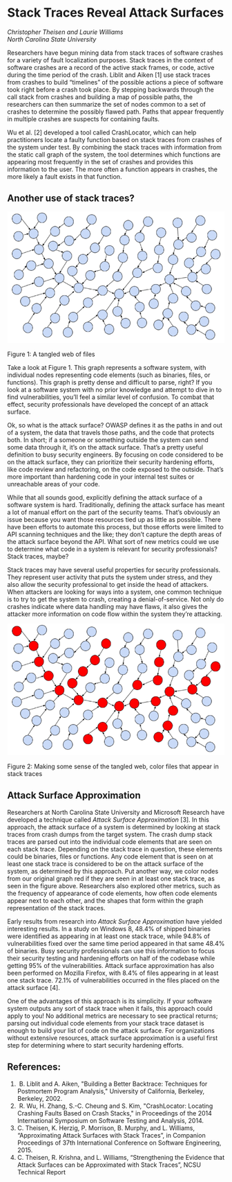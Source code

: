 # Stack Traces Reveal Attack Surfaces

_Christopher Theisen and Laurie Williams_  
_North Carolina State University_

Researchers have begun mining data from stack traces
of software crashes for a variety of fault
localization purposes. Stack traces in the context
of software crashes are a record of the active stack
frames, or code, active during the time period of
the crash. Liblit and Aiken [1] use stack traces
from crashes to build “timelines” of the possible
actions a piece of software took right before a
crash took place. By stepping backwards through the
call stack from crashes and building a map of
possible paths, the researchers can then summarize
the set of nodes common to a set of crashes to
determine the possibly flawed path.  Paths that
appear frequently in multiple crashes are suspects
for containing faults.

Wu et al. [2] developed a tool called CrashLocator,
which can help practitioners locate a faulty
function based on stack traces from crashes of the
system under test. By combining the stack traces
with information from the static call graph of the
system, the tool determines which functions are
appearing most frequently in the set of crashes and
provides this information to the user. The more
often a function appears in crashes, the more likely
a fault exists in that function.

## Another use of stack traces?


![](tangle.png)

Figure 1:  A tangled web of files

Take a look at Figure 1. This graph represents a
software system, with individual nodes representing
code elements (such as binaries, files, or
functions). This graph is pretty dense and difficult
to parse, right? If you look at a software system
with no prior knowledge and attempt to dive in to
find vulnerabilities, you’ll feel a similar level of
confusion. To combat that effect, security
professionals have developed the concept of an
attack surface.

Ok, so what is the attack surface? OWASP defines it
as the paths in and out of a system, the data that
travels those paths, and the code that protects
both. In short; if a someone or something outside
the system can send some data through it, it’s on
the attack surface. That’s a pretty useful
definition to busy security engineers.  By focusing
on code considered to be on the attack surface, they
can prioritize their security hardening efforts,
like code review and refactoring, on the code
exposed to the outside. That’s more important than
hardening code in your internal test suites or
unreachable areas of your code.

While that all sounds good, explicitly defining the
attack surface of a software system is
hard. Traditionally, defining the attack surface has
meant a lot of manual effort on the part of the
security teams. That’s obviously an issue because
you want those resources tied up as little as
possible. There have been efforts to automate this
process, but those efforts were limited to API
scanning techniques and the like; they don’t capture
the depth areas of the attack surface beyond the
API. What sort of new metrics could we use to
determine what code in a system is relevant for
security professionals?  Stack traces, maybe?

Stack traces may have several useful properties for
security professionals. They represent user activity
that puts the system under stress, and they also
allow the security professional to get inside the
head of attackers. When attackers are looking for
ways into a system, one common technique is to try
to get the system to crash, creating a
denial-of-service. Not only do crashes indicate
where data handling may have flaws, it also gives
the attacker more information on code flow within
the system they’re attacking.

![](sense.png)

Figure 2:  Making some sense of the tangled web, color files that appear in stack traces

## Attack Surface Approximation

Researchers at North Carolina State University and
Microsoft Research have developed a technique called
_Attack Surface Approximation_ [3]. In this approach,
the attack surface of a system is determined by
looking at stack traces from crash dumps from the
target system. The crash dump stack traces are
parsed out into the individual code elements that
are seen on each stack trace. Depending on the stack
trace in question, these elements could be binaries,
files or functions. Any code element that is seen on
at least one stack trace is considered to be on the
attack surface of the system, as determined by this
approach. Put another way, we color nodes from our
original graph red if they are seen in at least one
stack trace, as seen in the figure
above. Researchers also explored other metrics, such
as the frequency of appearance of code elements, how
often code elements appear next to each other, and
the shapes that form within the graph representation
of the stack traces.

Early results from research into _Attack Surface Approximation_ have yielded interesting results. In a
study on Windows 8, 48.4% of shipped binaries were
identified as appearing in at least one stack trace,
while 94.8% of vulnerabilities fixed over the same
time period appeared in that same 48.4% of
binaries. Busy security professionals can use this
information to focus their security testing and
hardening efforts on half of the codebase while
getting 95% of the vulnerabilities. Attack surface
approximation has also been performed on Mozilla
Firefox, with 8.4% of files appearing in at least
one stack trace. 72.1% of vulnerabilities occurred
in the files placed on the attack surface [4].

One of the advantages of this approach is its
simplicity. If your software system outputs any sort
of stack trace when it fails, this approach could
apply to you! No additional metrics are necessary to
see practical returns; parsing out individual code
elements from your stack trace dataset is enough to
build your list of code on the attack surface. For
organizations without extensive resources, attack
surface approximation is a useful first step for
determining where to start security hardening
efforts.

## References:

1.  B. Liblit and A. Aiken, "Building a Better
   Backtrace: Techniques for Postmortem Program
   Analysis," University of California, Berkeley,
    Berkeley, 2002.
2.  R. Wu, H. Zhang, S.-C. Cheung and S. Kim,
   "CrashLocator: Locating Crashing Faults Based on
   Crash Stacks," in Proceedings of the 2014
   International Symposium on Software Testing and
   Analysis, 2014.
3. C. Theisen, K. Herzig, P. Morrison, B. Murphy,
   and L. Williams, “Approximating Attack Surfaces
   with Stack Traces”, in Companion Proceedings of
   37th International Conference on Software
   Engineering, 2015.
4. C. Theisen, R. Krishna, and L. Williams,
   “Strengthening the Evidence that Attack Surfaces
   can be Approximated with Stack Traces”, NCSU
   Technical Report

